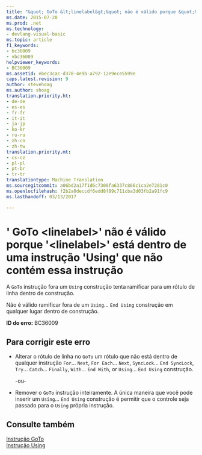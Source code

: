 ```yaml
---
title: "&quot; GoTo &lt;linelabel&gt;&quot; não é válido porque &quot;&lt;linelabel&gt;&quot; está dentro de uma instrução &quot;Using&quot; que não contém essa instrução | Documentos do Microsoft"
ms.date: 2015-07-20
ms.prod: .net
ms.technology:
- devlang-visual-basic
ms.topic: article
f1_keywords:
- bc36009
- vbc36009
helpviewer_keywords:
- BC36009
ms.assetid: ebec3cac-d378-4e9b-a792-12e9ece5599e
caps.latest.revision: 9
author: stevehoag
ms.author: shoag
translation.priority.ht:
- de-de
- es-es
- fr-fr
- it-it
- ja-jp
- ko-kr
- ru-ru
- zh-cn
- zh-tw
translation.priority.mt:
- cs-cz
- pl-pl
- pt-br
- tr-tr
translationtype: Machine Translation
ms.sourcegitcommit: a06bd2a17f1d6c7308fa6337c866c1ca2e7281c0
ms.openlocfilehash: f2b2a0deccdf6edd8f89c711cba3d03fb2a91fc9
ms.lasthandoff: 03/13/2017

---
```

# <a name="39goto-ltlinelabelgt39-is-not-valid-because-39ltlinelabelgt39-is-inside-a-39using39-statement-that-does-not-contain-this-statement"></a>' GoTo &lt;linelabel&gt;' não é válido porque '&lt;linelabel&gt;' está dentro de uma instrução 'Using' que não contém essa instrução
A `GoTo` instrução fora um `Using` construção tenta ramificar para um rótulo de linha dentro de construção.  
  
 Não é válido ramificar fora de um `Using`... `End Using` construção em qualquer lugar dentro de construção.  
  
 **ID do erro:** BC36009  
  
## <a name="to-correct-this-error"></a>Para corrigir este erro  
  
-   Alterar o rótulo de linha no `GoTo` um rótulo que não está dentro de qualquer instrução `For`... `Next`, `For Each`... `Next`, `SyncLock`... `End SyncLock`, `Try`... `Catch`... `Finally`, `With`... `End With`, or `Using`... `End Using` construção.  
  
     -ou-  
  
-   Remover o `GoTo` instrução inteiramente. A única maneira que você pode inserir um `Using`... `End Using` construção é permitir que o controle seja passado para o `Using` própria instrução.  
  
## <a name="see-also"></a>Consulte também  
 [Instrução GoTo](../../visual-basic/language-reference/statements/goto-statement.md)   
 [Instrução Using](../../visual-basic/language-reference/statements/using-statement.md)
